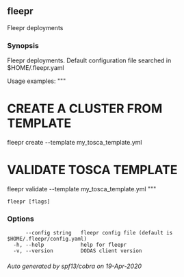 ## fleepr

Fleepr deployments

### Synopsis

Fleepr deployments.
Default configuration file searched in $HOME/.fleepr.yaml

Usage examples:
"""
# CREATE A CLUSTER FROM TEMPLATE
fleepr create --template my_tosca_template.yml

# VALIDATE TOSCA TEMPLATE
fleepr validate --template my_tosca_template.yml
"""

```
fleepr [flags]
```

### Options

```
      --config string   fleepr config file (default is $HOME/.fleepr/config.yaml)
  -h, --help            help for fleepr
  -v, --version         DODAS client version
```

###### Auto generated by spf13/cobra on 19-Apr-2020
